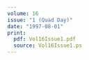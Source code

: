 ```yaml
---
volume: 16
issue: "1 (Quad Day)"
date: "1997-08-01"
print:
  pdf: Vol16Issue1.pdf
  source: Vol16Issue1.ps
---
```

